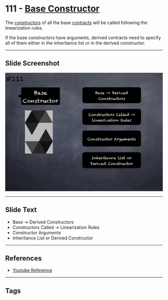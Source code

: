 # 111 - [Base Constructor](Base%20Constructor.md)
The [constructors](../2.%20Solidity%20101/Constructor.md) of all the base [contracts](../1.%20Ethereum101/Smart%20Contracts.md) will be called following the linearization rules. 

If the base constructors have arguments, derived contracts need to specify all of them either in the inheritance list or in the derived constructor.
___
## Slide Screenshot
![111.png](../../images/3.Solidity%20201/111.png)
___
## Slide Text
- Base -> Derived Constructors
- Constructors Called -> Linearization Rules
- Constructor Arguments
- Inheritance List or Derived Constructor
___
## References
- [Youtube Reference](https://youtu.be/3bFgsmsQXrE?t=812)
___
## Tags